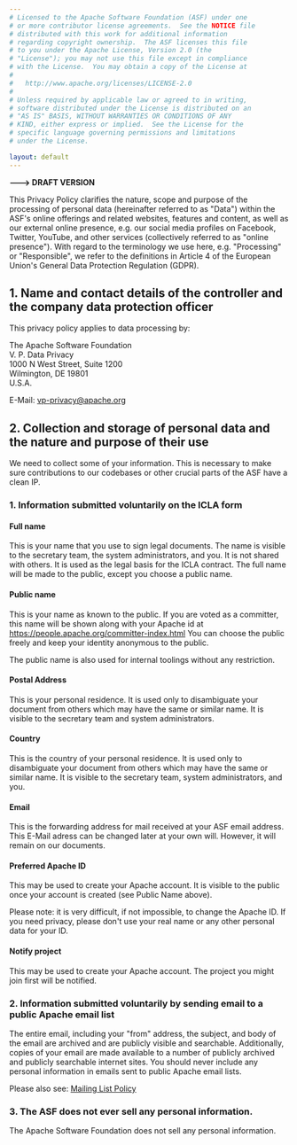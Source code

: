 ```yaml
---
# Licensed to the Apache Software Foundation (ASF) under one
# or more contributor license agreements.  See the NOTICE file
# distributed with this work for additional information
# regarding copyright ownership.  The ASF licenses this file
# to you under the Apache License, Version 2.0 (the
# "License"); you may not use this file except in compliance
# with the License.  You may obtain a copy of the License at
#
#   http://www.apache.org/licenses/LICENSE-2.0
#
# Unless required by applicable law or agreed to in writing,
# software distributed under the License is distributed on an
# "AS IS" BASIS, WITHOUT WARRANTIES OR CONDITIONS OF ANY
# KIND, either express or implied.  See the License for the
# specific language governing permissions and limitations
# under the License.

layout: default
---
```


**---> DRAFT VERSION**


This Privacy Policy clarifies the nature, scope and purpose of the processing of personal data
(hereinafter referred to as "Data") within the ASF's online offerings and related websites, features
and content, as well as our external online presence, e.g. our social media profiles on Facebook, Twitter, YouTube, and other services
(collectively referred to as "online presence").
With regard to the terminology we use here, e.g. "Processing" or "Responsible",
we refer to the definitions in Article 4 of the European Union's General Data Protection Regulation (GDPR).

## 1.  Name and contact details of the controller and the company data protection officer

This privacy policy applies to data processing by:   

The Apache Software Foundation  
V. P. Data Privacy  
1000 N West Street, Suite 1200  
Wilmington, DE  19801  
U.S.A.  

E-Mail: vp-privacy@apache.org

##  2. Collection and storage of personal data and the nature and purpose of their use

We need to collect some of your information. This is necessary to 
make sure contributions to our codebases or other crucial parts of the ASF 
have a clean IP.

### 1. Information submitted voluntarily on the ICLA form

#### Full name

This is your name that you use to sign legal documents. The name is 
visible to the secretary team, the system administrators, and you. 
It is not shared with others. It is used as the legal basis for the ICLA contract.
The full name will be made to the public, except you choose a public name.

#### Public name

This is your name as known to the public. If you are voted as a committer, this name will 
be shown along with your Apache id at https://people.apache.org/committer-index.html
You can choose the public freely and keep your identity anonymous to the public.

The public name is also used for internal toolings without any restriction.

#### Postal Address

This is your personal residence. It is used only to disambiguate your document from 
others which may have the same or similar name. It is visible to the secretary team 
and system administrators.

#### Country

This is the country of your personal residence. It is used only to disambiguate 
your document from others which may have the same or similar name. It is visible 
to the secretary team, system administrators, and you.

#### Email

This is the forwarding address for mail received at your ASF email address. 
This E-Mail adress can be changed later at your own will. However, it will remain on our documents.

#### Preferred Apache ID

This may be used to create your Apache account. It is visible to the public 
once your account is created (see Public Name above).

Please note: it is very difficult, if not impossible, to change the Apache ID. If you need
privacy, please don't use your real name or any other personal data for your ID.

#### Notify project

This may be used to create your Apache account. The project you might join first
will be notified.

### 2. Information submitted voluntarily by sending email to a public Apache email list

The entire email, including your "from" address, the subject, and body of the email 
are archived and are publicly visible and searchable. Additionally, copies of your email 
are made available to a number of publicly archived and publicly searchable internet sites. 
You should never include any personal information in emails sent to public Apache email lists.

Please also see: [Mailing List Policy](/policies/mailinglist-policy.html)

### 3. The ASF does not ever sell any personal information.

The Apache Software Foundation does not sell any personal information.
